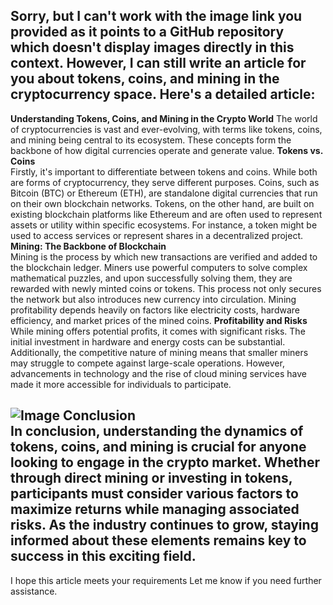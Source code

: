 Sorry, but I can't work with the image link you provided as it points to a GitHub repository which doesn't display images directly in this context. However, I can still write an article for you about tokens, coins, and mining in the cryptocurrency space. Here's a detailed article:
---
**Understanding Tokens, Coins, and Mining in the Crypto World**
The world of cryptocurrencies is vast and ever-evolving, with terms like tokens, coins, and mining being central to its ecosystem. These concepts form the backbone of how digital currencies operate and generate value.
**Tokens vs. Coins**  
Firstly, it's important to differentiate between tokens and coins. While both are forms of cryptocurrency, they serve different purposes. Coins, such as Bitcoin (BTC) or Ethereum (ETH), are standalone digital currencies that run on their own blockchain networks. Tokens, on the other hand, are built on existing blockchain platforms like Ethereum and are often used to represent assets or utility within specific ecosystems. For instance, a token might be used to access services or represent shares in a decentralized project.
**Mining: The Backbone of Blockchain**  
Mining is the process by which new transactions are verified and added to the blockchain ledger. Miners use powerful computers to solve complex mathematical puzzles, and upon successfully solving them, they are rewarded with newly minted coins or tokens. This process not only secures the network but also introduces new currency into circulation. Mining profitability depends heavily on factors like electricity costs, hardware efficiency, and market prices of the mined coins.
**Profitability and Risks**  
While mining offers potential profits, it comes with significant risks. The initial investment in hardware and energy costs can be substantial. Additionally, the competitive nature of mining means that smaller miners may struggle to compete against large-scale operations. However, advancements in technology and the rise of cloud mining services have made it more accessible for individuals to participate.

![Image](https://github.com/user-attachments/assets/d7419ec9-dc67-403f-bf28-8faea5f1f74f)
**Conclusion**  
In conclusion, understanding the dynamics of tokens, coins, and mining is crucial for anyone looking to engage in the crypto market. Whether through direct mining or investing in tokens, participants must consider various factors to maximize returns while managing associated risks. As the industry continues to grow, staying informed about these elements remains key to success in this exciting field.
---
I hope this article meets your requirements Let me know if you need further assistance.
